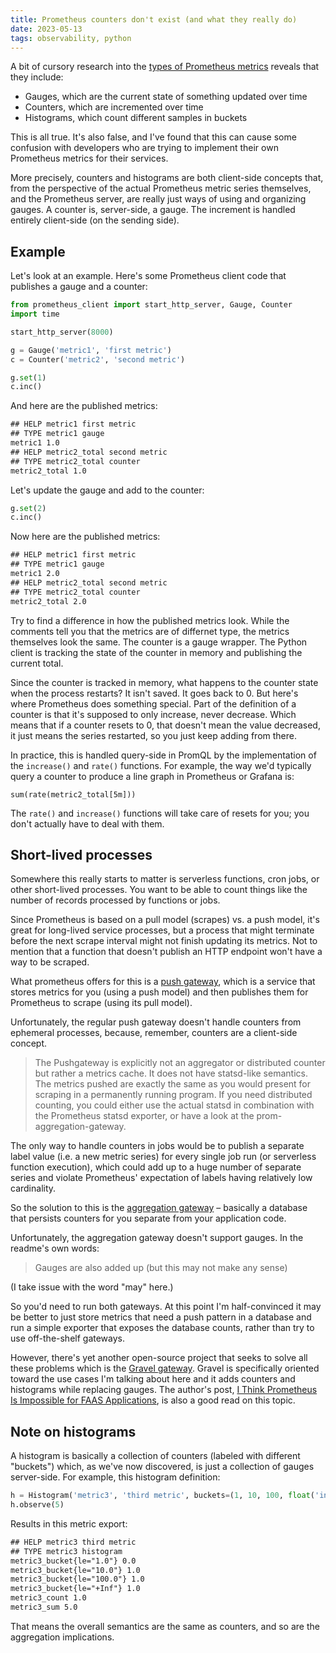 ```yaml
---
title: Prometheus counters don't exist (and what they really do)
date: 2023-05-13
tags: observability, python
---
```


A bit of cursory research into the [types of Prometheus metrics](https://prometheus.io/docs/concepts/metric_types/) reveals that they include:

- Gauges, which are the current state of something updated over time
- Counters, which are incremented over time
- Histograms, which count different samples in buckets

This is all true. It's also false, and I've found that this can cause some confusion with developers who are trying to implement their own Prometheus metrics for their services.

More precisely, counters and histograms are both client-side concepts that, from the perspective of the actual Prometheus metric series themselves, and the Prometheus server, are really just ways of using and organizing gauges. A counter is, server-side, a gauge. The increment is handled entirely client-side (on the sending side).

## Example

Let's look at an example. Here's some Prometheus client code that publishes a gauge and a counter:

```python
from prometheus_client import start_http_server, Gauge, Counter
import time

start_http_server(8000)

g = Gauge('metric1', 'first metric')
c = Counter('metric2', 'second metric')

g.set(1)
c.inc()
```

And here are the published metrics:

```txt
## HELP metric1 first metric
## TYPE metric1 gauge
metric1 1.0
## HELP metric2_total second metric
## TYPE metric2_total counter
metric2_total 1.0
```

Let's update the gauge and add to the counter:

```python
g.set(2)
c.inc()
```

Now here are the published metrics:

```txt
## HELP metric1 first metric
## TYPE metric1 gauge
metric1 2.0
## HELP metric2_total second metric
## TYPE metric2_total counter
metric2_total 2.0
```

Try to find a difference in how the published metrics look. While the comments tell you that the metrics are of differnet type, the metrics themselves look the same. The counter is a gauge wrapper. The Python client is tracking the state of the counter in memory and publishing the current total.

Since the counter is tracked in memory, what happens to the counter state when the process restarts? It isn't saved. It goes back to 0. But here's where Prometheus does something special. Part of the definition of a counter is that it's supposed to only increase, never decrease. Which means that if a counter resets to 0, that doesn't mean the value decreased, it just means the series restarted, so you just keep adding from there.

In practice, this is handled query-side in PromQL by the implementation of the `increase()` and `rate()` functions. For example, the way we'd typically query a counter to produce a line graph in Prometheus or Grafana is:

```
sum(rate(metric2_total[5m]))
```

The `rate()` and `increase()` functions will take care of resets for you; you don't actually have to deal with them.

## Short-lived processes

Somewhere this really starts to matter is serverless functions, cron jobs, or other short-lived processes. You want to be able to count things like the number of records processed by functions or jobs.

Since Prometheus is based on a pull model (scrapes) vs. a push model, it's great for long-lived service processes, but a process that might terminate before the next scrape interval might not finish updating its metrics. Not to mention that a function that doesn't publish an HTTP endpoint won't have a way to be scraped.

What prometheus offers for this is a [push gateway](https://github.com/prometheus/pushgateway), which is a service that stores metrics for you (using a push model) and then publishes them for Prometheus to scrape (using its pull model).

Unfortunately, the regular push gateway doesn't handle counters from ephemeral processes, because, remember, counters are a client-side concept.

> The Pushgateway is explicitly not an aggregator or distributed counter but rather a metrics cache. It does not have statsd-like semantics. The metrics pushed are exactly the same as you would present for scraping in a permanently running program. If you need distributed counting, you could either use the actual statsd in combination with the Prometheus statsd exporter, or have a look at the prom-aggregation-gateway.

The only way to handle counters in jobs would be to publish a separate label value (i.e. a new metric series) for every single job run (or serverless function execution), which could add up to a huge number of separate series and violate Prometheus' expectation of labels having relatively low cardinality.

So the solution to this is the [aggregation gateway](https://github.com/zapier/prom-aggregation-gateway) – basically a database that persists counters for you separate from your application code.

Unfortunately, the aggregation gateway doesn't support gauges. In the readme's own words:

> Gauges are also added up (but this may not make any sense)

(I take issue with the word "may" here.)

So you'd need to run both gateways. At this point I'm half-convinced it may be better to just store metrics that need a push pattern in a database and run a simple exporter that exposes the database counts, rather than try to use off-the-shelf gateways.

However, there's yet another open-source project that seeks to solve all these problems which is the [Gravel gateway](https://github.com/sinkingpoint/prometheus-gravel-gateway). Gravel is specifically oriented toward the use cases I'm talking about here and it adds counters and histograms while replacing gauges. The author's post, [I Think Prometheus Is Impossible for FAAS Applications](https://blog.colindou.ch/posts/prometheus-for-faas/), is also a good read on this topic.

## Note on histograms

A histogram is basically a collection of counters (labeled with different "buckets") which, as we've now discovered, is just a collection of gauges server-side. For example, this histogram definition:

```py
h = Histogram('metric3', 'third metric', buckets=(1, 10, 100, float('inf')))
h.observe(5)
```

Results in this metric export:

```txt
## HELP metric3 third metric
## TYPE metric3 histogram
metric3_bucket{le="1.0"} 0.0
metric3_bucket{le="10.0"} 1.0
metric3_bucket{le="100.0"} 1.0
metric3_bucket{le="+Inf"} 1.0
metric3_count 1.0
metric3_sum 5.0
```

That means the overall semantics are the same as counters, and so are the aggregation implications.
